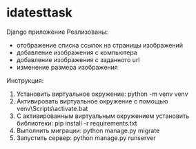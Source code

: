 # idatesttask
Django приложение
Реализованы:
- отображение списка ссылок на страницы изображений
- добавление изображения с компьютера
- добавление изображения с заданного url
- изменение размера изображения

Инструкция:
1) Установить виртуальное окружение: python -m venv venv
2) Активировать виртуальное окружение с помощью venv\Scripts\activate.bat
3) С активированным виртуальным окружением установить библиотеки: pip install -r requirements.txt
4) Выполнить миграции: python manage.py migrate
5) Запустить сервер: python manage.py runserver
